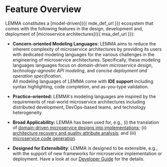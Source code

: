 # Feature Overview

LEMMA constitutes a [model-driven]({{ mde_def_url }}) ecosystem that comes with
the following features in the design, development and, deployment of
[microservice architectures]({{ msa_def_url }}):

- **Concern-oriented Modeling Languages:** LEMMA aims to reduce the inherent
complexity of microservice architectures by providing its users with dedicated
modeling languages for the various challenges in the engineering of microservice
architectures. Specifically, these modeling languages languages focus on 
*domain-driven microservice design*, *technology-agnostic API modeling*, and
*concise deployment and operation specification*.  
  All modeling languages of LEMMA come with **IDE support** including syntax
highlighting, code completion, and as-you-type validation.

- **Practice-oriented:** LEMMA's modeling languages are inspired by the
requirements of real-world microservice architectures including distributed
development, DevOps-based teams, and technology heterogeneity.

- **Broad Applicability:** LEMMA has been used for, e.g., (i) the translation of
[domain-driven microservice designs into implementations](https://ieeexplore.ieee.org/document/9226287);
(ii) [architecture recovery and quality attribute analysis](https://link.springer.com/chapter/10.1007/978-3-030-49418-6_21);
and (iii) [microservice code generation](https://link.springer.com/chapter/10.1007/978-3-030-31646-4_7).

- **Designed for Extensibility**: LEMMA is designed to be extensible, e.g., with
the support of new frameworks for microservice implementation or deployment.
Have a look at our [Developer Guide](../developer-guide) for the details.
